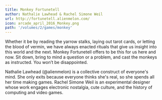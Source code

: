 ```yaml
---
title: Monkey Fortunetell
author: Nathalie Lawhead & Rachel Simone Weil 
url: http://fortunetell.alienmelon.com/
icon: arcade_april_2016_Monkey.png
path: '/volumes/2/games/monkey'
---
```

Whether it be by reading the yarrow stalks, laying out tarot cards, or letting the
blood of vermin, we have always enacted rituals that give us insight into this
world and the next. Monkey Fortunetell offers to be this for us here and now. Sit
down, bring to mind a question or a problem, and cast the monkeys as instructed.
You won’t be disappointed.

Nathalie Lawhead (@alienmelon) is a collective construct of everyone's mind. She
only exits because everyone thinks she's real, so she spends all her time making
games. Rachel Simone Weil is an experimental designer whose work engages electronic
nostalgia, cute culture, and the history of computing and video games.
